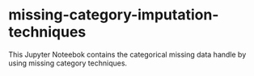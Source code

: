 # missing-category-imputation-techniques
This Jupyter Noteebok contains the categorical missing data handle by using missing category techniques.
